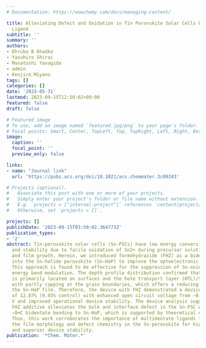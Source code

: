 ```yaml
---
# Documentation: https://wowchemy.com/docs/managing-content/

title: Alleviating Defect and Oxidation in Tin Perovskite Solar Cells Using a Bidentate
  Ligand
subtitle: ''
summary: ''
authors:
- Dhruba B Khadka
- Yasuhiro Shirai
- Masatoshi Yanagida
- admin
- Kenjiro Miyano
tags: []
categories: []
date: '2023-05-31'
lastmod: 2023-09-15T12:50:02+09:00
featured: false
draft: false

# Featured image
# To use, add an image named `featured.jpg/png` to your page's folder.
# Focal points: Smart, Center, TopLeft, Top, TopRight, Left, Right, BottomLeft, Bottom, BottomRight.
image:
  caption: ''
  focal_point: ''
  preview_only: false

links:
- name: "Journal link"
  url: 'https://pubs.acs.org/doi/10.1021/acs.chemmater.3c00243'

# Projects (optional).
#   Associate this post with one or more of your projects.
#   Simply enter your project's folder or file name without extension.
#   E.g. `projects = ["internal-project"]` references `content/project/deep-learning/index.md`.
#   Otherwise, set `projects = []`.

projects: []
publishDate: '2023-09-15T03:50:02.364773Z'
publication_types:
- '2'
abstract: Tin-perovskite solar cells (Sn-PSCs) have low energy conversion efficiency
  and stability due to facile oxidation of Sn2+ during precursor solution preparation
  and film growth. Herein, we introduced formohydrazide (FHZ) as a bidentate ligand
  into the Sn-halide perovskite (Sn-HaP) to improve the optoelectronic properties.
  This approach is found to be effective for the suppression of Sn-oxidation and interfacial
  energy band modulation. The depth profile distribution confirmed that the FHZ additive
  is primarily located on surfaces and the hole transport layer (HTL)/Sn-HaP interface
  with partly capping at the grain boundaries, which offers a reducing ambient in
  the Sn-HaP film. Therefore, the device with FHZ demonstrated a device efficiency
  of 12.87% (9.93% control) with enhanced open circuit voltage from ∼0.734 to 0.874
  V and improved operational device stability. The device analysis suggests that the
  FHZ additive alleviates the bulk and interface defect in the Sn-PSC with −NH2 and
  −O═C bidentate bonding to Sn-HaP, which is supported by theoretical calculations.
  Thus, this work corroborates the importance of multidentate ligands for modulating
  the film morphology and defect chemistry in the Sn-perovskite for high efficiency
  and superior device stability.
publication: '*Chem. Mater.*'
---
```

